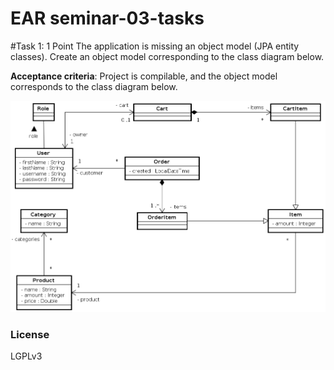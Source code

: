 # EAR seminar-03-tasks


#Task 1: 1 Point
The application is missing an object model (JPA entity classes). Create an object model corresponding to the class diagram below.

**Acceptance criteria**: Project is compilable, and the object model corresponds to the class diagram below.

![E-shop object model][model]

### License

LGPLv3

[model]: doc/eshop-model.png "E-shop object model class diagram"
